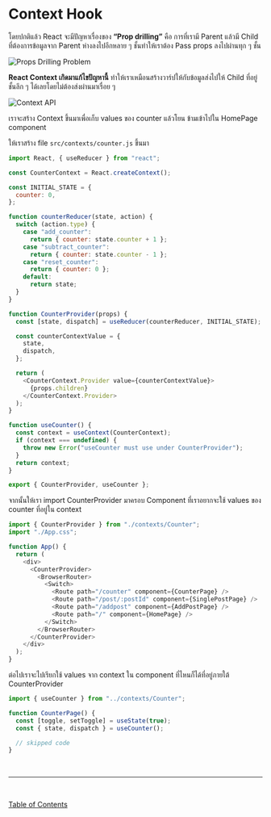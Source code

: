 # Context Hook

โดยปกติแล้ว React จะมีปัญหาเรื่องของ **“Prop drilling”** คือ การที่เรามี Parent แล้วมี Child ที่ต้องการข้อมูลจาก Parent ห่างลงไปอีกหลาย ๆ ชั้นทำให้เราต้อง Pass props ลงไปผ่านทุก ๆ ชั้น

![Props Drilling Problem](./images/props-drilling-1.png)

**React Context เกิดมาแก้ไขปัญหานี้** ทำให้เราเหมือนสร้างวาร์ปให้กับข้อมูลส่งไปให้ Child ที่อยู่ชั้นลึก ๆ ได้เลย​โดยไม่ต้องส่งผ่านมาเรื่อย ๆ

![Context API](./images/props-drilling-2.png)

เราจะสร้าง Context ขึ้นมาเพื่อเก็บ values ของ counter แล้วโยน ข้ามเข้าไปใน HomePage component

ให้เราสร้าง file `src/contexts/counter.js` ขึ้นมา

```js
import React, { useReducer } from "react";

const CounterContext = React.createContext();

const INITIAL_STATE = {
  counter: 0,
};

function counterReducer(state, action) {
  switch (action.type) {
    case "add_counter":
      return { counter: state.counter + 1 };
    case "subtract_counter":
      return { counter: state.counter - 1 };
    case "reset_counter":
      return { counter: 0 };
    default:
      return state;
  }
}

function CounterProvider(props) {
  const [state, dispatch] = useReducer(counterReducer, INITIAL_STATE);

  const counterContextValue = {
    state,
    dispatch,
  };

  return (
    <CounterContext.Provider value={counterContextValue}>
      {props.children}
    </CounterContext.Provider>
  );
}

function useCounter() {
  const context = useContext(CounterContext);
  if (context === undefined) {
    throw new Error("useCounter must use under CounterProvider");
  }
  return context;
}

export { CounterProvider, useCounter };
```

จากนั้นให้เรา import CounterProvider มาครอบ Component ที่เราอยากจะใช้ values ของ counter ที่อยู่ใน context

```js
import { CounterProvider } from "./contexts/Counter";
import "./App.css";

function App() {
  return (
    <div>
      <CounterProvider>
        <BrowserRouter>
          <Switch>
            <Route path="/counter" component={CounterPage} />
            <Route path="/post/:postId" component={SinglePostPage} />
            <Route path="/addpost" component={AddPostPage} />
            <Route path="/" component={HomePage} />
          </Switch>
        </BrowserRouter>
      </CounterProvider>
    </div>
  );
}
```

ต่อไปเราจะไปเรียกใช้ values จาก context ใน component ที่ไหนก็ได้ที่อยู่ภายใต้ CounterProvider

```js
import { useCounter } from "../contexts/Counter";

function CounterPage() {
  const [toggle, setToggle] = useState(true);
  const { state, dispatch } = useCounter();

  // skipped code
}
```

<br><hr><br>

[Table of Contents](https://github.com/napatwongchr/intro-to-react/blob/main/README.md)
